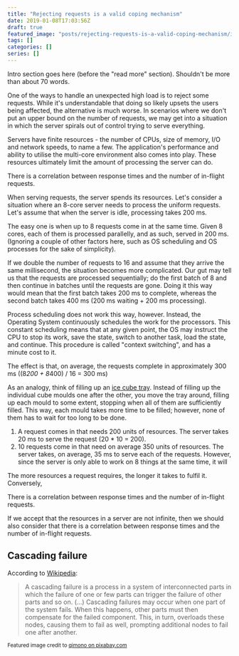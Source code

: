 ```yaml
---
title: "Rejecting requests is a valid coping mechanism"
date: 2019-01-08T17:03:56Z
draft: true
featured_image: "posts/rejecting-requests-is-a-valid-coping-mechanism/images/featured.jpg"
tags: []
categories: []
series: []
---
```


Intro section goes here (before the "read more" section). Shouldn't be more than about 70 words.

<!--more-->

One of the ways to handle an unexpected high load is to reject some requests. While it's understandable that doing so likely upsets the users being affected, the alternative is much worse. In scenarios where we don't put an upper bound on the number of requests, we may get into a situation in which the server spirals out of control trying to serve everything.

Servers have finite resources - the number of CPUs, size of memory, I/O and network speeds, to name a few. The application's performance and ability to utilise the multi-core environment also comes into play. These resources ultimately limit the amount of processing the server can do.

There is a correlation between response times and the number of in-flight requests.

When serving requests, the server spends its resources. Let's consider a situation where an 8-core server needs to process the uniform requests. Let's assume that when the server is idle, processing takes 200 ms.

The easy one is when up to 8 requests come in at the same time. Given 8 cores, each of them is processed parallelly, and as such, served in 200 ms. (Ignoring a couple of other factors here, such as OS scheduling and OS processes for the sake of simplicity).

If we double the number of requests to 16 and assume that they arrive the same millisecond, the situation becomes more complicated. Our gut may tell us that the requests are processed sequentially; do the first batch of 8 and then continue in batches until the requests are gone. Doing it this way would mean that the first batch takes 200 ms to complete, whereas the second batch takes 400 ms (200 ms waiting + 200 ms processing).

Process scheduling does not work this way, however. Instead, the Operating System continuously schedules the work for the processors. This constant scheduling means that at any given point, the OS may instruct the CPU to stop its work, save the state, switch to another task, load the state, and continue. This procedure is called "context switching", and has a minute cost to it.

The effect is that, on average, the requests complete in approximately 300 ms ((8*200 + 8*400) / 16 = 300 ms)

As an analogy, think of filling up an [ice cube tray](https://en.wikipedia.org/wiki/Ice_cube#Ice_cube_tray). Instead of filling up the individual cube moulds one after the other, you move the tray around, filling up each mould to some extent, stopping when all of them are sufficiently filled. This way, each mould takes more time to be filled; however, none of them has to wait for too long to be done.




1. A request comes in that needs 200 units of resources. The server takes 20 ms to serve the request (20 * 10 = 200).
2. 10 requests come in that need on average 350 units of resources. The server takes, on average, 35 ms to serve each of the requests. However, since the server is only able to work on 8 things at the same time, it will 





The more resources a request requires, the longer it takes to fulfil it. Conversely, 


There is a correlation between response times and the number of in-flight requests.

If we accept that the resources in a server are not infinite, then we should also consider that there is a correlation between response times and the number of in-flight requests.



## Cascading failure

According to [Wikipedia](https://en.wikipedia.org/wiki/Cascading_failure):

> A cascading failure is a process in a system of interconnected parts in which the failure of one or few parts can trigger the failure of other parts and so on. (...) Cascading failures may occur when one part of the system fails. When this happens, other parts must then compensate for the failed component. This, in turn, overloads these nodes, causing them to fail as well, prompting additional nodes to fail one after another.


<!-- Credit to the bottom -->
<sub>Featured image credit to [qimono on pixabay.com](https://pixabay.com/en/sunrise-space-outer-space-globe-1756274/)</sub>
